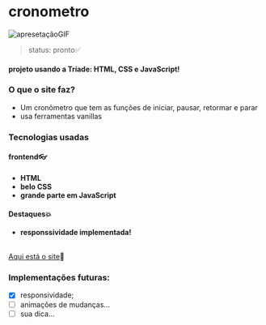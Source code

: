 # cronometro
![apresetaçãoGIF](https://user-images.githubusercontent.com/92405076/150621119-81a65764-4c29-42e5-963a-86d666e5c698.gif)
>status: pronto✅
#### projeto usando a Tríade: HTML, CSS e JavaScript!
### O que o site faz?
<ul>
  <li>Um cronômetro que tem as funções de iniciar, pausar, retormar e parar</li>
  <li>usa ferramentas vanillas</li>
</ul>
<h3>Tecnologias usadas</h3>
<h4><b>frontend👓</b></h4>
<ul>
  <li><b>HTML</b></li>
  <li><b>belo CSS</b></li>
  <li><b>grande parte em JavaScript</b></li>
</ul>
<h4><b>Destaques💥</b></h4>
<ul>
  <li><b>responssividade implementada!</b></li>
</ul>
<br>
<a href="https://welderbm.github.io/cronometro/">Aqui está o site</a>🎈
<br>
<h3>Implementações futuras:</h3>

- [x] responsividade;
- [ ] animações de mudanças...
- [ ] sua dica...
